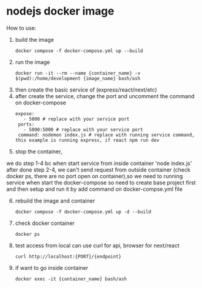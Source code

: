 # nodejs docker image

How to use:
1. build the image
   ```
   docker compose -f docker-compose.yml up --build
   ```
2. run the image 
   ```
   docker run -it --rm --name {container_name} -v $(pwd):/home/development {image_name} bash/ash
   ``` 
3. then create the basic service of (express/react/next/etc)
4. after create the service, change the port and uncomment the command on docker-compose
   ```
   expose:
      - 5000 # replace with your service port
    ports:
      - 5000:5000 # replace with your service port
    command: nodemon index.js # replace with running service command, this example is running express, if react npm run dev
   ```
5. stop the container,

we do step 1-4 bc when start service from inside container 'node index.js' after done step 2-4, we can't send request from outside container (check docker ps, there are no port open on container),so we need to running service when start the docker-compose so need to create base project first and then setup and run it by add command on docker-compse.yml file

6. rebuild the image and container
   ```
   docker compose -f docker-compose.yml up -d --build
   ```
7. check docker container
   ```
   docker ps
   ```
8. test access from local
    can use curl for api, browser for next/react
   ```
   curl http://localhost:{PORT}/{endpoint}
   ```

9. if want to go inside container
   ```
   docker exec -it {container_name} bash/ash
   ```
